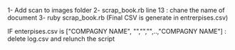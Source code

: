 1- Add scan to images folder
2- scrap_book.rb line 13 : chane the name of document
3- ruby scrap_book.rb
(Final CSV is generate in entrerpises.csv)

IF enterpises.csv is ["COMPAGNY NAME", "","","",..,"COMPAGNY NAME"] : delete log.csv and relunch the script
